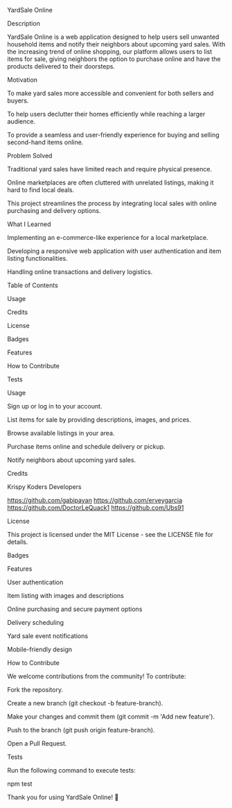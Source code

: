 YardSale Online

Description

YardSale Online is a web application designed to help users sell unwanted household items and notify their neighbors about upcoming yard sales. With the increasing trend of online shopping, our platform allows users to list items for sale, giving neighbors the option to purchase online and have the products delivered to their doorsteps.

Motivation

To make yard sales more accessible and convenient for both sellers and buyers.

To help users declutter their homes efficiently while reaching a larger audience.

To provide a seamless and user-friendly experience for buying and selling second-hand items online.

Problem Solved

Traditional yard sales have limited reach and require physical presence.

Online marketplaces are often cluttered with unrelated listings, making it hard to find local deals.

This project streamlines the process by integrating local sales with online purchasing and delivery options.

What I Learned

Implementing an e-commerce-like experience for a local marketplace.

Developing a responsive web application with user authentication and item listing functionalities.

Handling online transactions and delivery logistics.

Table of Contents

Usage

Credits

License

Badges

Features

How to Contribute

Tests



Usage

Sign up or log in to your account.

List items for sale by providing descriptions, images, and prices.

Browse available listings in your area.

Purchase items online and schedule delivery or pickup.

Notify neighbors about upcoming yard sales.



Credits

Krispy Koders Developers

https://github.com/gabipayan
https://github.com/erveygarcia
https://github.com/DoctorLeQuack1
https://github.com/Ubs91



License

This project is licensed under the MIT License - see the LICENSE file for details.

Badges




Features

User authentication

Item listing with images and descriptions

Online purchasing and secure payment options

Delivery scheduling

Yard sale event notifications

Mobile-friendly design

How to Contribute

We welcome contributions from the community! To contribute:

Fork the repository.

Create a new branch (git checkout -b feature-branch).

Make your changes and commit them (git commit -m 'Add new feature').

Push to the branch (git push origin feature-branch).

Open a Pull Request.

Tests

Run the following command to execute tests:

npm test

Thank you for using YardSale Online! 🚀